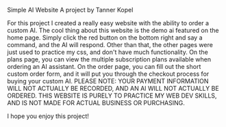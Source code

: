 Simple AI Website
A project by Tanner Kopel

For this project I created a really easy website with the ability to order a custom AI.
The cool thing about this website is the demo ai featured on the home page. Simply click the red button on the bottom right and say a command, and the AI will respond.
Other than that, the other pages were just used to practice my css, and don't have much functionality.
On the plans page, you can view the multiple subscription plans available when ordering an AI assistant.
On the order page, you can fill out the short custom order form, and it will put you through the checkout process for buying your custom AI.
PLEASE NOTE: YOUR PAYMENT INFORMATION WILL NOT ACTUALLY BE RECORDED, AND AN AI WILL NOT ACTUALLY BE ORDERED. THIS WEBSITE IS PURELY TO PRACTICE MY WEB DEV SKILLS, AND IS NOT MADE FOR ACTUAL BUSINESS OR PURCHASING.

I hope you enjoy this project!
